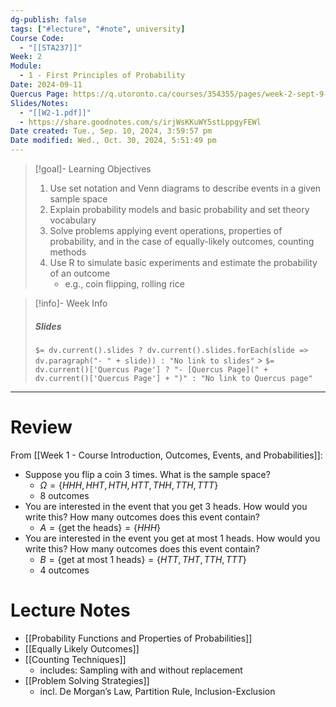 ```yaml
---
dg-publish: false
tags: ["#lecture", "#note", university]
Course Code:
  - "[[STA237]]"
Week: 2
Module:
  - 1 - First Principles of Probability
Date: 2024-09-11
Quercus Page: https://q.utoronto.ca/courses/354355/pages/week-2-sept-9-15-first-principles-of-probability
Slides/Notes:
  - "[[W2-1.pdf]]"
  - https://share.goodnotes.com/s/irjWsKKuWY5stLppgyFEWl
Date created: Tue., Sep. 10, 2024, 3:59:57 pm
Date modified: Wed., Oct. 30, 2024, 5:51:49 pm
---
```


> [!goal]- Learning Objectives
>
> 1. Use set notation and Venn diagrams to describe events in a given sample space
> 2. Explain probability models and basic probability and set theory vocabulary
> 3. Solve problems applying event operations, properties of probability, and in the case of equally-likely outcomes, counting methods
> 4. Use R to simulate basic experiments and estimate the probability of an outcome
>     - e.g., coin flipping, rolling rice

> [!info]- Week Info
>
> ##### Slides
>
> `$= dv.current().slides ? dv.current().slides.forEach(slide => dv.paragraph("- " + slide)) : "No link to slides"` > `$= dv.current()['Quercus Page'] ? "- [Quercus Page](" + dv.current()['Quercus Page'] + ")" : "No link to Quercus page"`

---

# Review

From [[Week 1 - Course Introduction, Outcomes, Events, and Probabilities]]:

- Suppose you flip a coin 3 times. What is the sample space?
    - $\Omega = \{ HHH, HHT, HTH, HTT, THH, TTH, TTT \}$
    - 8 outcomes
- You are interested in the event that you get 3 heads. How would you write this? How many outcomes does this event contain?
    - $A = \{ \text{get the heads} \} = \{HHH\}$
- You are interested in the event you get at most 1 heads. How would you write this? How many outcomes does this event contain?
    - $B = \{ \text{get at most 1 heads}\} = \{ HTT, THT, TTH, TTT\}$
    - 4 outcomes

# Lecture Notes

- [[Probability Functions and Properties of Probabilities]]
- [[Equally Likely Outcomes]]
- [[Counting Techniques]]
    - includes: Sampling with and without replacement
- [[Problem Solving Strategies]]
    - incl. De Morgan’s Law, Partition Rule, Inclusion-Exclusion
